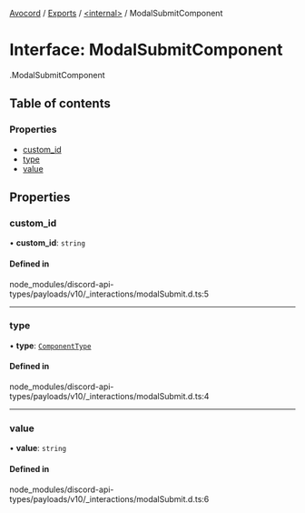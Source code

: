 [Avocord](../README.md) / [Exports](../modules.md) / [<internal\>](../modules/internal_.md) / ModalSubmitComponent

# Interface: ModalSubmitComponent

[<internal>](../modules/internal_.md).ModalSubmitComponent

## Table of contents

### Properties

- [custom\_id](internal_.ModalSubmitComponent.md#custom_id)
- [type](internal_.ModalSubmitComponent.md#type)
- [value](internal_.ModalSubmitComponent.md#value)

## Properties

### custom\_id

• **custom\_id**: `string`

#### Defined in

node_modules/discord-api-types/payloads/v10/_interactions/modalSubmit.d.ts:5

___

### type

• **type**: [`ComponentType`](../enums/internal_.ComponentType.md)

#### Defined in

node_modules/discord-api-types/payloads/v10/_interactions/modalSubmit.d.ts:4

___

### value

• **value**: `string`

#### Defined in

node_modules/discord-api-types/payloads/v10/_interactions/modalSubmit.d.ts:6

